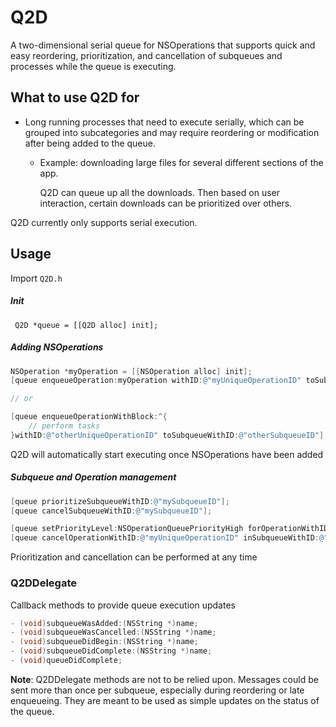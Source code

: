 Q2D
===

A two-dimensional serial queue for NSOperations that supports quick and easy reordering,
prioritization, and cancellation of subqueues and processes while the queue is executing.

## What to use Q2D for

- Long running processes that need to execute serially, which can be grouped
  into subcategories and may require reordering or modification after being added
  to the queue.

    - Example: downloading large files for several different sections of the app.

      Q2D can queue up all the downloads. Then based on user interaction, certain downloads
      can be prioritized over others.

Q2D currently only supports serial execution.

## Usage

Import `Q2D.h`

##### Init
``` Q2D *queue = [[Q2D alloc] init];```


##### Adding NSOperations
```objective-c
NSOperation *myOperation = [[NSOperation alloc] init];
[queue enqueueOperation:myOperation withID:@"myUniqueOperationID" toSubqueueWithID:@"mySubqueueID"];

// or

[queue enqueueOperationWithBlock:^{
    // perform tasks
}withID:@"otherUniqueOperationID" toSubqueueWithID:@"otherSubqueueID"];
```
Q2D will automatically start executing once NSOperations have been added

##### Subqueue and Operation management
```objective-c
[queue prioritizeSubqueueWithID:@"mySubqueueID"];
[queue cancelSubqueueWithID:@"mySubqueueID"];

[queue setPriorityLevel:NSOperationQueuePriorityHigh forOperationWithID:@"myUniqueOperationID" inSubqueueID:@"mySubqueueID"];
[queue cancelOperationWithID:@"myUniqueOperationID" inSubqueueWithID:@"mySubqueueID"];
```
Prioritization and cancellation can be performed at any time

### Q2DDelegate

Callback methods to provide queue execution updates
```objective-c
- (void)subqueueWasAdded:(NSString *)name;
- (void)subqueueWasCancelled:(NSString *)name;
- (void)subqueueDidBegin:(NSString *)name;
- (void)subqueueDidComplete:(NSString *)name;
- (void)queueDidComplete;
```
**Note**: Q2DDelegate methods are not to be relied upon. Messages could be sent more than once per subqueue, especially
during reordering or late enqueueing. They are meant to be used as simple updates on the status of the
queue.
